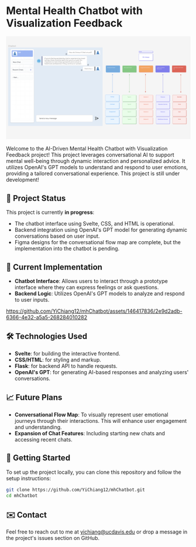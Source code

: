 # Mental Health Chatbot with Visualization Feedback

![Figma Design](images/figma_design.png "Figma Design for Chatbot")

Welcome to the AI-Driven Mental Health Chatbot with Visualization Feedback project! This project leverages conversational AI to support mental well-being through dynamic interaction and personalized advice. It utilizes OpenAI's GPT models to understand and respond to user emotions, providing a tailored conversational experience. This project is still under development!

## 🚧 Project Status
This project is currently **in progress**:
- The chatbot interface using Svelte, CSS, and HTML is operational.
- Backend integration using OpenAI's GPT model for generating dynamic conversations based on user input.
- Figma designs for the conversational flow map are complete, but the implementation into the chatbot is pending.

## 📌 Current Implementation
- **Chatbot Interface**: Allows users to interact through a prototype interface where they can express feelings or ask questions.
- **Backend Logic**: Utilizes OpenAI's GPT models to analyze and respond to user inputs.


https://github.com/YiChiang12/mhChatbot/assets/146417836/2e9d2adb-6366-4e32-a5a5-268284010282



## 🛠 Technologies Used
- **Svelte**: for building the interactive frontend.
- **CSS/HTML**: for styling and markup.
- **Flask**: for backend API to handle requests.
- **OpenAI's GPT**: for generating AI-based responses and analyzing users' conversations.

## 📈 Future Plans
- **Conversational Flow Map**: To visually represent user emotional journeys through their interactions. This will enhance user engagement and understanding.
- **Expansion of Chat Features**: Including starting new chats and accessing recent chats.

## 🏁 Getting Started
To set up the project locally, you can clone this repository and follow the setup instructions:

```bash
git clone https://github.com/YiChiang12/mhChatbot.git
cd mhChatbot
```

## ✉️ Contact

Feel free to reach out to me at [yichiang@ucdavis.edu](mailto:yichiang@ucdavis.edu) or drop a message in the project's issues section on GitHub.
